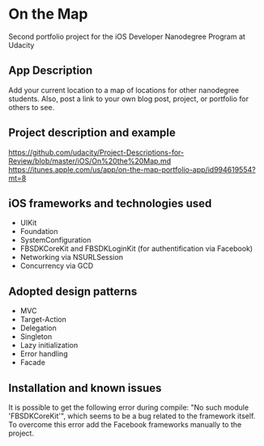 # On the Map
Second portfolio project for the iOS Developer Nanodegree Program at Udacity

## App Description
Add your current location to a map of locations for other nanodegree students. Also, post a link to your own blog post, project, or portfolio for others to see.

## Project description and example
https://github.com/udacity/Project-Descriptions-for-Review/blob/master/iOS/On%20the%20Map.md
https://itunes.apple.com/us/app/on-the-map-portfolio-app/id994619554?mt=8

## iOS frameworks and technologies used
* UIKit
* Foundation
* SystemConfiguration
* FBSDKCoreKit and FBSDKLoginKit (for authentification via Facebook)
* Networking via NSURLSession
* Concurrency via GCD


## Adopted design patterns
* MVC
* Target-Action
* Delegation
* Singleton
* Lazy initialization
* Error handling
* Facade

## Installation and known issues
It is possible to get the following error during compile: "No such module 'FBSDKCoreKit'", which seems to be a bug related to the framework itself. To overcome this error add the Facebook frameworks manually to the project.
